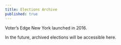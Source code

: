 ```yaml
---
title: Elections Archive
published: true
---
```



Voter’s Edge New York launched in 2016. 

In the future, archived elections will be accessible here.